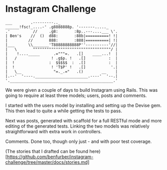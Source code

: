 Instagram Challenge
===================

```
___        .---------.._
______!fsc!_....-' .g8888888p. '-------....._
.'          //     .g8:       :8p..---....___ \'.
| Ben's    //  ()  d88:       :88b|==========! !|
|         //       888:       :888|==========| !|
|___      \\_______'T88888888888P''----------'//|   
|   \       """"""""""""""""""""""""""""""""""/ |   
|    !...._____      .="""=.   .[]    ____...!  |   
|   /               ! .g$p. !   .[]          :  |   
|  !               :  $$$$$  :  .[]          :  |   
|  !                ! 'T$P' !   .[]           '.|   
|   \__              "=._.="   .()        __    |   
|.--'  '----._______________________.----'  '--.|
'._____________________________________________.'
```

We were given a couple of days to build Instagram using Rails. This was going to require at least three models; users, posts and comments.

I started with the users model by installing and setting up the Devise gem. This then lead to quite a while getting the tests to pass.

Next was posts, generated with scaffold for a full RESTful mode and more editing of the generated tests. Linking the two models was relatively straightforward with extra work in controllers.

Comments. Done too, though only just - and with poor test coverage.

(The stories that I drafted can be found here)[https://github.com/benfurber/instagram-challenge/tree/master/docs/stories.md]
